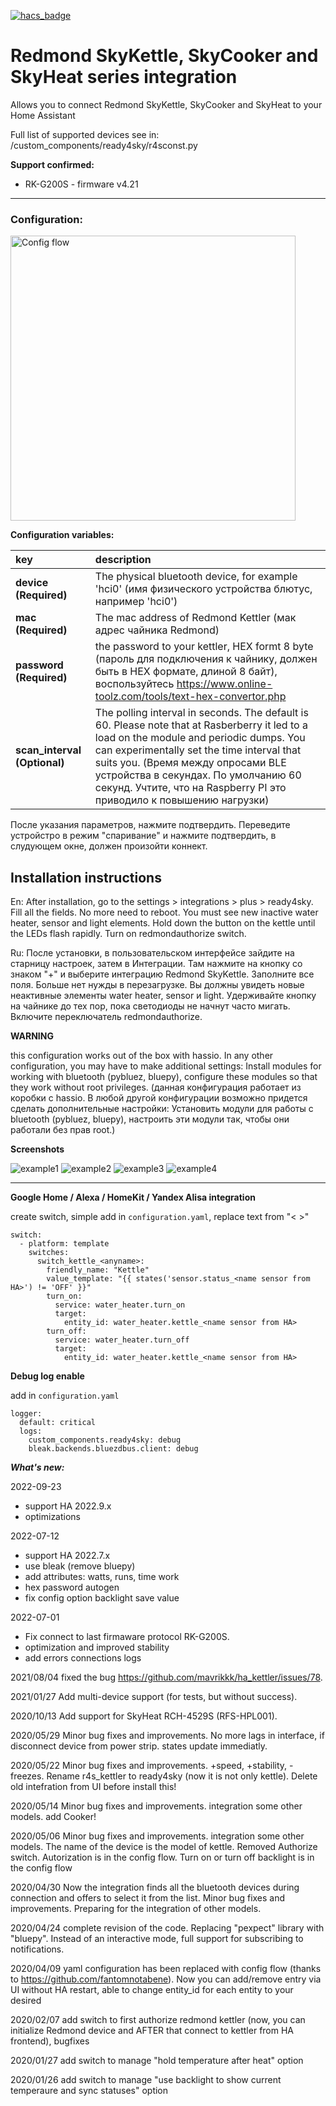 [![hacs_badge](https://img.shields.io/badge/HACS-Custom-orange.svg)](https://github.com/custom-components/hacs)

# Redmond SkyKettle, SkyCooker and SkyHeat series integration

Allows you to connect Redmond SkyKettle, SkyCooker and SkyHeat to your Home Assistant

Full list of supported devices see in: /custom_components/ready4sky/r4sconst.py

**Support confirmed:**
- RK-G200S - firmware v4.21

---

### Configuration:

<img width="456" alt="Config flow" src="https://user-images.githubusercontent.com/9576189/78805578-3fdca180-79ca-11ea-9dda-5710c7f46f66.png">


**Configuration variables:**  
  
key | description  
:--- | :---  
**device (Required)** | The physical bluetooth device, for example 'hci0' (имя физического устройства блютус, например 'hci0')
**mac (Required)** | The mac address of Redmond Kettler (мак адрес чайника Redmond)
**password (Required)** | the password to your kettler, HEX formt 8 byte (пароль для подключения к чайнику, должен быть в HEX формате, длиной 8 байт), воспользуйтесь https://www.online-toolz.com/tools/text-hex-convertor.php
**scan_interval (Optional)** | The polling interval in seconds. The default is 60. Please note that at Rasberberry it led to a load on the module and periodic dumps. You can experimentally set the time interval that suits you. (Время между опросами BLE устройства в секундах. По умолчанию 60 секунд. Учтите, что на Raspberry PI  это приводило к повышению нагрузки)

После указания параметров, нажмите подтвердить. Переведите устройстро в режим "спаривание" и нажмите подтвердить, в слудующем окне, должен произойти коннект.

## Installation instructions

En: After installation, go to the settings > integrations > plus > ready4sky.
Fill all the fields. No more need to reboot. You must see new inactive water heater, sensor and light elements. Hold down the button on the kettle until the LEDs flash rapidly. Turn on redmondauthorize switch.

Ru: После установки, в пользовательском интерфейсе зайдите на старницу настроек, затем в Интеграции. Там нажмите на кнопку со знаком "+" и выберите интеграцию Redmond SkyKettle. Заполните все поля. Больше нет нужды в перезагрузке. Вы должны увидеть новые неактивные элементы water heater, sensor и light. Удерживайте кнопку на чайнике до тех пор, пока светодиоды не начнут часто мигать. Включите переключатель redmondauthorize.


**WARNING**

this configuration works out of the box with hassio. In any other configuration, you may have to make additional settings: Install modules for working with bluetooth (pybluez, bluepy), configure these modules so that they work without root privileges. (данная конфигурация работает из коробки с hassio. В любой другой конфигурации возможно придется сделать дополнительные настройки: Установить модули для работы с bluetooth (pybluez, bluepy), настроить эти модули так, чтобы они работали без прав root.)

**Screenshots**

![example1][exampleimg1]
![example2][exampleimg2]
![example3][exampleimg3]
![example4][exampleimg4]



***


[exampleimg1]: 01.jpg
[exampleimg2]: 02.jpg
[exampleimg3]: 03.jpg
[exampleimg4]: 04.jpg


**Google Home / Alexa / HomeKit / Yandex Alisa integration**

create switch, simple add in ``configuration.yaml``, replace text from "< >"
```
switch:
  - platform: template
    switches:
      switch_kettle_<anyname>:
        friendly_name: "Kettle"
        value_template: "{{ states('sensor.status_<name sensor from HA>') != 'OFF' }}"
        turn_on:
          service: water_heater.turn_on
          target:
            entity_id: water_heater.kettle_<name sensor from HA>
        turn_off:
          service: water_heater.turn_off
          target:
            entity_id: water_heater.kettle_<name sensor from HA>
```

**Debug log enable**

add in `configuration.yaml`

```
logger:
  default: critical
  logs:
    custom_components.ready4sky: debug
    bleak.backends.bluezdbus.client: debug
```


***What's new:***

2022-09-23
 - support HA 2022.9.x
 - optimizations

2022-07-12
 - support HA 2022.7.x
 - use bleak (remove bluepy)
 - add attributes: watts, runs, time work
 - hex password autogen
 - fix config option backlight save value

2022-07-01
- Fix connect to last firmaware protocol RK-G200S. 
- optimization and improved stability
- add errors connections logs

2021/08/04 fixed the bug https://github.com/mavrikkk/ha_kettler/issues/78.

2021/01/27 Add multi-device support (for tests, but without success).

2020/10/13 Add support for SkyHeat RCH-4529S (RFS-HPL001).

2020/05/29 Minor bug fixes and improvements. No more lags in interface, if disconnect device from power strip. states update immediatly.

2020/05/22 Minor bug fixes and improvements. +speed, +stability, -freezes. Rename r4s_kettler to ready4sky (now it is not only kettle). Delete old intefration from UI before install this!

2020/05/14 Minor bug fixes and improvements. integration some other models. add Cooker!

2020/05/06 Minor bug fixes and improvements. integration some other models. The name of the device is the model of kettle. Removed Authorize switch. Autorization is in the config flow. Turn on or turn off backlight is in the config flow

2020/04/30 Now the integration finds all the bluetooth devices during connection and offers to select it from the list. Minor bug fixes and improvements. Preparing for the integration of other models.

2020/04/24 complete revision of the code. Replacing "pexpect" library with "bluepy". Instead of an interactive mode, full support for subscribing to notifications.

2020/04/09 yaml configuration has been replaced with config flow (thanks to https://github.com/fantomnotabene). Now you can add/remove entry via UI without HA restart, able to change entity_id for each entity to your desired

2020/02/07 add switch to first authorize redmond kettler (now, you can initialize Redmond device and AFTER that connect to kettler from HA frontend), bugfixes

2020/01/27 add switch to manage "hold temperature after heat" option

2020/01/26 add switch to manage "use backlight to show current temperaure and sync statuses" option

